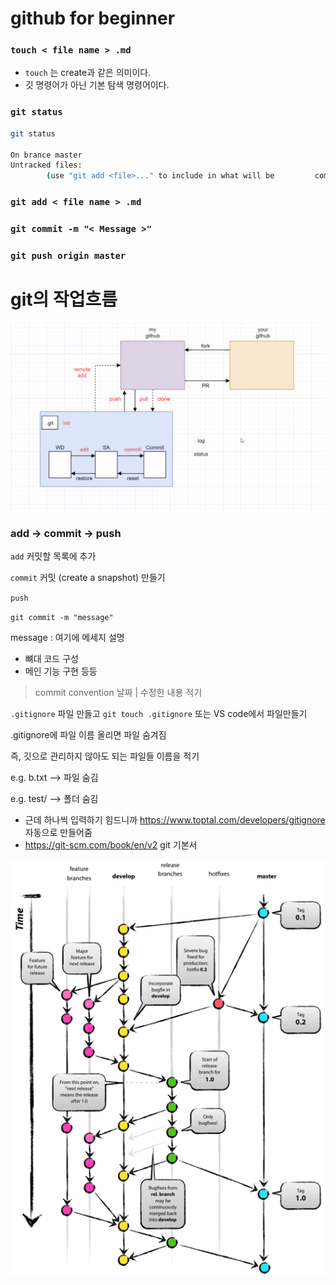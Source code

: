 # github for beginner

### `touch < file name > .md ` 

* `touch` 는 create과 같은 의미이다. 
* 깃 명령어가 아닌 기본 탐색 명령어이다.

### `git status` 

```bash
git status

On brance master
Untracked files:
		(use "git add <file>..." to include in what will be 		committed)
```

### `git add < file name > .md` 

### `git commit -m "< Message >"`

### `git push origin master`

# git의 작업흐름



![git_add_commit_push](basic.assets/git_add_commit_push.png)

### add -> commit -> push 

`add` 커밋할 목록에 추가

`commit`  커밋 (create a snapshot) 만들기

`push`  



`git commit -m "message"` 

message : 여기에 메세지 설명

* 뼈대 코드 구성
* 메인 기능 구현 등등



> commit convention 날짜 | 수정한 내용 적기

`.gitignore` 파일 만들고 `git touch .gitignore` 또는 VS code에서 파일만들기  

.gitignore에 파일 이름 올리면 파일 숨겨짐

즉, 깃으로 관리하지 않아도 되는 파일들 이름을 적기

e.g. b.txt --> 파일 숨김

e.g. test/ --> 폴더 숨김



* 근데 하나씩 입력하기 힘드니까  https://www.toptal.com/developers/gitignore 자동으로 만들어줌
* https://git-scm.com/book/en/v2 git 기본서 

![Git Flow timeline by Vincent Driessen, used with permission](basic.assets/gitlab_flow_gitdashflow.png)